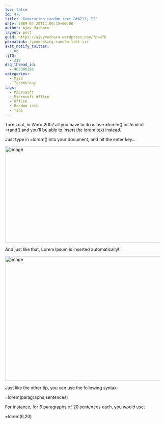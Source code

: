```yaml
---
toc: false
id: 476
title: 'Generating random text &#8211; II'
date: 2009-04-20T11:00:15+00:00
author: Ajay Matharu
layout: post
guid: https://ajaymatharu.wordpress.com/?p=476
permalink: /generating-random-text-ii/
aktt_notify_twitter:
  - no
ljID:
  - 219
dsq_thread_id:
  - 465388196
categories:
  - Misc
  - Technology
tags:
  - Microsoft
  - Microsoft Office
  - Office
  - Random text
  - Tips
---
```

Turns out, in Word 2007 all you have to do is use =lorem() instead of =rand() and you&#8217;ll be able to insert the lorem text instead.

Just type in =lorem() into your document, and hit the enter key…

<img src="https://www.howtogeek.com/wp-content/uploads/2007/09/image99.png" border="0" alt="image" width="605" height="312" />

And just like that, Lorem Ipsum is inserted automatically!

<img src="https://www.howtogeek.com/wp-content/uploads/2007/09/image100.png" border="0" alt="image" width="620" height="404" />

Just like the other tip, you can use the following syntax:

=lorem(paragraphs,sentences)

For instance, for 6 paragraphs of 20 sentences each, you would use:

=lorem(6,20)
